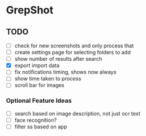 # GrepShot

## TODO

- [ ] check for new screenshots and only process that
- [ ] create settings page for selecting folders to add
- [ ] show number of results after search
- [x] export import data
- [ ] fix notifications timing, shows now always
- [ ] show time taken to process
- [ ] scroll bar for images

### Optional Feature Ideas

- [ ] search based on image description, not just ocr text
- [ ] face recognition?
- [ ] filter ss based on app
